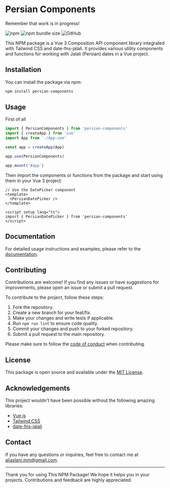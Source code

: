 # Persian Components

Remember that work is in progress!

![npm](https://img.shields.io/npm/v/persian-components)
![npm bundle size](https://img.shields.io/bundlephobia/min/persian-components)
![GitHub](https://img.shields.io/github/license/ilrichli/persian-components)

This NPM package is a Vue 3 Composition API component library integrated with Tailwind CSS and date-fns-jalali. It provides various utility components and functions for working with Jalali (Persian) dates in a Vue project.

## Installation

You can install the package via npm:

```bash
npm install persian-components
```

## Usage

First of all

```ts
import { PersianComponents } from 'persian-components'
import { createApp } from 'vue'
import App from './App.vue'

const app = createApp(App)

app.use(PersianComponents)

app.mount('#app')

```

Then import the components or functions from the package and start using them in your Vue 3 project:

```vue
// Use the DatePicker component
<template>
  <PersianDatePicker />
</template>

<script setup lang="ts">
import { PersianDatePicker } from 'persian-components'
</script>
```

## Documentation

For detailed usage instructions and examples, please refer to the [documentation](https://ilrichli.github.io).

## Contributing

Contributions are welcome! If you find any issues or have suggestions for improvements, please open an issue or submit a pull request.

To contribute to the project, follow these steps:

1. Fork the repository.
2. Create a new branch for your feat/fix.
3. Make your changes and write tests if applicable.
4. Run `npm run lint` to ensure code quality.
5. Commit your changes and push to your forked repository.
6. Submit a pull request to the main repository.

Please make sure to follow the [code of conduct](https://github.com/IlrichlI/persian-components) when contributing.

## License

This package is open source and available under the [MIT License](https://opensource.org/licenses/MIT).

## Acknowledgements

This project wouldn't have been possible without the following amazing libraries:

- [Vue.js](https://vuejs.org/)
- [Tailwind CSS](https://tailwindcss.com/)
- [date-fns-jalali](https://github.com/your-username/date-fns-jalali)

## Contact

If you have any questions or inquiries, feel free to contact me at [aliaslani.mm@gmail.com](mailto:aliaslani.mm@gmail.com).

---

Thank you for using This NPM Package! We hope it helps you in your projects. Contributions and feedback are highly appreciated.
